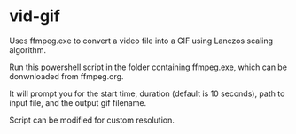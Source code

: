 # vid-gif
Uses ffmpeg.exe to convert a video file into a GIF using Lanczos scaling algorithm.

Run this powershell script in the folder containing ffmpeg.exe, which can be donwnloaded from ffmpeg.org.

It will prompt you for the start time, duration (default is 10 seconds), path to input file, and the output gif filename.

Script can be modified for custom resolution.
